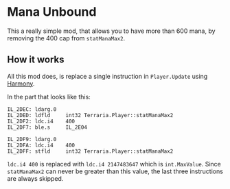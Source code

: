 ﻿# Mana Unbound

This a really simple mod, that allows you to have more than 600 mana, by removing the 400 cap from `statManaMax2`.

## How it works

All this mod does, is replace a single instruction in `Player.Update` using [Harmony](https://github.com/pardeike/Harmony).

In the part that looks like this:

```
IL_2DEC: ldarg.0
IL_2DED: ldfld     int32 Terraria.Player::statManaMax2
IL_2DF2: ldc.i4    400
IL_2DF7: ble.s     IL_2E04

IL_2DF9: ldarg.0
IL_2DFA: ldc.i4    400
IL_2DFF: stfld     int32 Terraria.Player::statManaMax2
```

`ldc.i4 400` is replaced with `ldc.i4 2147483647` which is `int.MaxValue`. Since `statManaMax2` can never be greater than this value, the last three instructions are always skipped.